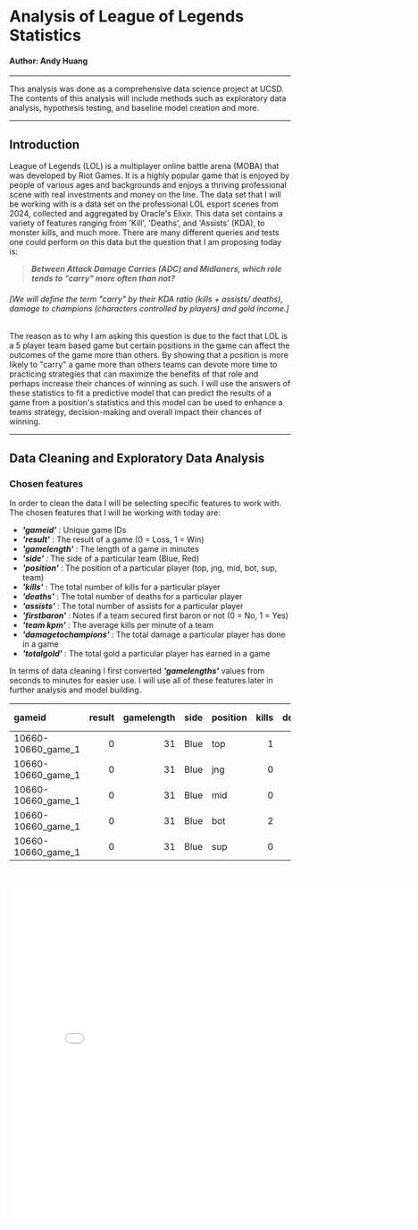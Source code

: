 # Analysis of League of Legends Statistics
#### **Author: Andy Huang**
___


This analysis was done as a comprehensive data science project at UCSD. The contents of this analysis will include methods such as exploratory data analysis, hypothesis testing, and baseline model creation and more.

___
## Introduction

League of Legends (LOL) is a multiplayer online battle arena (MOBA) that was developed by Riot Games. It is a highly popular game that is enjoyed by people of various ages and backgrounds and enjoys a thriving professional scene with real investments and money on the line. The data set that I will be working with is a data set on the professional LOL esport scenes from 2024, collected and aggregated by Oracle's Elixir. This data set contains a variety of features ranging from 'Kill', 'Deaths', and 'Assists' (KDA), to monster kills, and much more. 
There are many different queries and tests one could perform on this data but the question that I am proposing today is: 
> _**Between Attack Damage Carries (ADC) and Midlaners, which role tends to "carry" more often than not?**_

###### [We will define the term "carry" by their KDA ratio (kills + assists/ deaths), damage to champions (characters controlled by players) and gold income.]

The reason as to why I am asking this question is due to the fact that LOL is a 5 player team based game but certain positions in the game can affect the outcomes of the game more than others. By showing that a position is more likely to "carry" a game more than others teams can devote more time to practicing strategies that can maximize the benefits of that role and perhaps increase their chances of winning as such. 
I will use the answers of these statistics to fit a predictive model that can predict the results of a game from a position's statistics and this model can be used to enhance a teams strategy, decision-making and overall impact their chances of winning.

___
## Data Cleaning and Exploratory Data Analysis

### Chosen features

In order to clean the data I will be selecting specific features to  work with. The chosen features that I will be working with today are:
- **_'gameid'_** : Unique game IDs
- **_'result'_** : The result of a game (0 = Loss, 1 = Win)
- **_'gamelength'_** : The length of a game in minutes
- **_'side'_** : The side of a particular team (Blue, Red)
- **_'position'_** : The position of a particular player (top, jng, mid, bot, sup, team)
- **_'kills'_** : The total number of kills for a particular player
- **_'deaths'_** : The total number of deaths for a particular player
- **_'assists'_** : The total number of assists for a particular player
- **_'firstbaron'_** : Notes if a team secured first baron or not (0 = No, 1 = Yes)
- **_'team kpm'_** : The average kills per minute of a team
- **_'damagetochampions'_** : The total damage a particular player has done in a game
- **_'totalgold'_** : The total gold a particular player has earned in a game

In terms of data cleaning I first converted **_'gamelengths'_** values from seconds to minutes for easier use. I will use all of these features later in further analysis and model building. 

| gameid             |   result |   gamelength | side   | position   |   kills |   deaths |   assists |   firstbaron |   team kpm |   damagetochampions |   totalgold |
|:-------------------|---------:|-------------:|:-------|:-----------|--------:|---------:|----------:|-------------:|-----------:|--------------------:|------------:|
| 10660-10660_game_1 |        0 |           31 | Blue   | top        |       1 |        3 |         1 |          nan |     0.0954 |                7092 |       11083 |
| 10660-10660_game_1 |        0 |           31 | Blue   | jng        |       0 |        4 |         3 |          nan |     0.0954 |                7361 |        8636 |
| 10660-10660_game_1 |        0 |           31 | Blue   | mid        |       0 |        2 |         0 |          nan |     0.0954 |               10005 |       10743 |
| 10660-10660_game_1 |        0 |           31 | Blue   | bot        |       2 |        4 |         0 |          nan |     0.0954 |               10892 |       12224 |
| 10660-10660_game_1 |        0 |           31 | Blue   | sup        |       0 |        3 |         3 |          nan |     0.0954 |                6451 |        7221 |
​

<iframe
  src="assets/distr_game_length.html"
  width="800"
  height="600"
  frameborder="0"></iframe>
